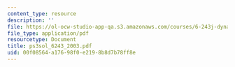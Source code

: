 ```yaml
---
content_type: resource
description: ''
file: https://ol-ocw-studio-app-qa.s3.amazonaws.com/courses/6-243j-dynamics-of-nonlinear-systems-fall-2003/00f08564a17698f0e2198b8d7b78ff8e_ps3sol_6243_2003.pdf
file_type: application/pdf
resourcetype: Document
title: ps3sol_6243_2003.pdf
uid: 00f08564-a176-98f0-e219-8b8d7b78ff8e
---
```

